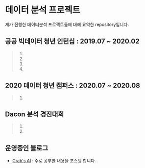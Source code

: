 # 데이터 분석 프로젝트
제가 진행한 데이터분석 프로젝트들에 대해 요약한 repository입니다.

## 공공 빅데이터 청년 인턴십 : 2019.07 ~ 2020.02
> 1. 
> 2.
> 3.
> 4.

## 2020 데이터 청년 캠퍼스 : 2020.07 ~ 2020.08
> 1.
> 

## Dacon 분석 경진대회
> 1. 
> 2. 
> 

## 운영중인 블로그
- [Crab's AI](https://hh-bigdata-career.tistory.com/) : 주로 공부한 내용을 포스팅 합니다.
